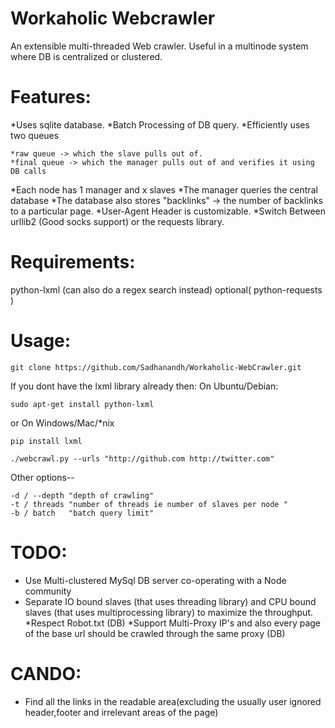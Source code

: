 Workaholic Webcrawler 
===================== 

An extensible multi-threaded Web crawler.
Useful in a multinode system where DB is centralized or clustered. 


Features: 
========= 

*Uses sqlite database. 
*Batch Processing of DB query. 
*Efficiently uses two queues 

    *raw queue -> which the slave pulls out of. 
    *final queue -> which the manager pulls out of and verifies it using DB calls 

*Each node has 1 manager and x slaves 
*The manager queries the central database 
*The database also stores "backlinks" -> the number of backlinks to a particular page. 
*User-Agent Header is customizable. 
*Switch Between urllib2 (Good socks support) or the requests library. 


Requirements: 
============= 

python-lxml (can also do a regex search instead) 
optional( python-requests ) 


Usage: 
====== 

```
git clone https://github.com/Sadhanandh/Workaholic-WebCrawler.git
```

If you dont have the lxml library already then: 
On Ubuntu/Debian: 
```
sudo apt-get install python-lxml
```
or 
On Windows/Mac/*nix 
```
pip install lxml
```


```
./webcrawl.py --urls "http://github.com http://twitter.com" 
```

Other options-- 

```
-d / --depth "depth of crawling" 
-t / threads "number of threads ie number of slaves per node " 
-b / batch   "batch query limit" 
```


TODO: 
======= 
* Use Multi-clustered MySql DB server co-operating with a Node community 
* Separate IO bound slaves  (that uses threading library) and CPU bound slaves (that uses multiprocessing library) to  maximize the throughput. 
*Respect Robot.txt (DB) 
*Support Multi-Proxy IP's and also every page of the base url should be crawled through the same proxy (DB) 

CANDO: 
====== 
* Find all the links in the readable area(excluding the usually user ignored header,footer and irrelevant areas of the page) 

